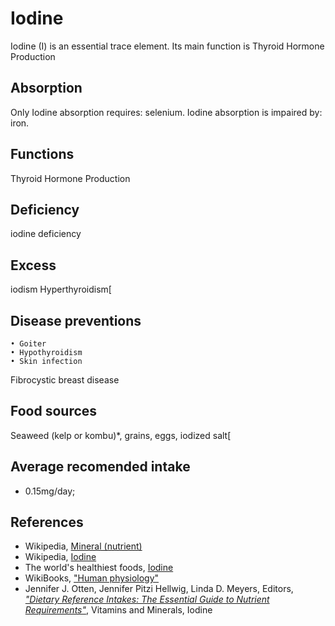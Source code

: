 # Iodine
Iodine (I) is an essential trace element. Its main function is Thyroid Hormone Production

## Absorption
Only 
Iodine absorption requires: selenium.
Iodine absorption is impaired by: iron.

## Functions
Thyroid Hormone Production

## Deficiency
iodine deficiency

## Excess
iodism Hyperthyroidism[

## Disease preventions
	• Goiter
	• Hypothyroidism
	• Skin infection
Fibrocystic breast disease

## Food sources
Seaweed (kelp or kombu)*, grains, eggs, iodized salt[

## Average recomended intake
- 0.15mg/day;

## References
- Wikipedia, [Mineral (nutrient)](https://en.wikipedia.org/wiki/Mineral_(nutrient))
- Wikipedia, [Iodine](https://en.wikipedia.org/wiki/Iodine)
- The world's healthiest foods, [Iodine](http://www.whfoods.com/genpage.php?tname=nutrient&dbid=69)
- WikiBooks, ["Human physiology"](https://en.wikibooks.org/wiki/Human_Physiology/Nutrition#Minerals)
- Jennifer J. Otten, Jennifer Pitzi Hellwig, Linda D. Meyers, Editors, [_"Dietary Reference Intakes: The Essential Guide to Nutrient Requirements"_](https://www.amazon.com/Dietary-Reference-Intakes-Essential-Requirements/dp/0309157420), Vitamins and Minerals, Iodine